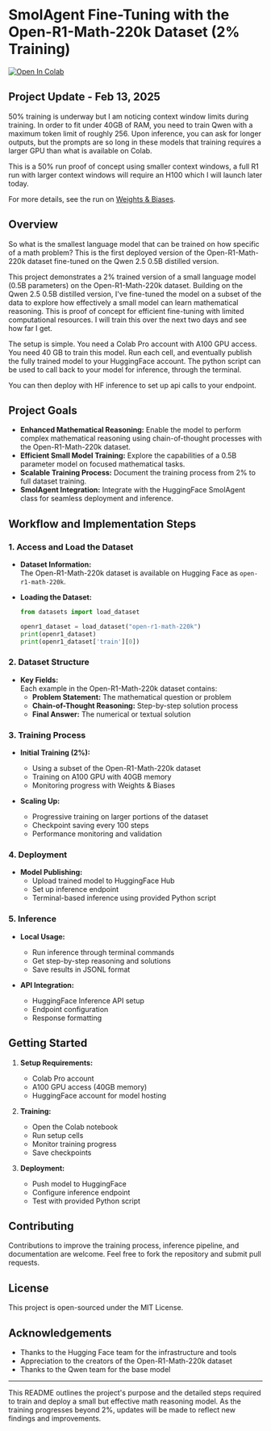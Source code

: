 # SmolAgent Fine-Tuning with the Open-R1-Math-220k Dataset (2% Training)

[![Open In Colab](https://colab.research.google.com/assets/colab-badge.svg)](https://colab.research.google.com/github/HarleyCoops/smolThinker-.5B/blob/main/Qwen2.5-.5BOpenR1.ipynb)



## Project Update - Feb 13, 2025 

50% training is underway but I am noticing context window limits during training. In order to fit under 40GB of RAM, you need to train Qwen with a maximum token limit of roughly 256. Upon inference, you can ask for longer outputs, but the prompts are so long in these models that training requires a larger GPU than what is available on Colab.

This is a 50% run proof of concept using smaller context windows, a full R1 run with larger context windows will require an H100 which I will launch later today. 

For more details, see the run on [Weights & Biases](https://wandb.ai/christian-cooper-us/qwen-OpenR1math-50.00?nw=nwuserchristiancooperus).

## Overview

So what is the smallest language model that can be trained on how specific of a math problem? This is the first deployed version of the Open-R1-Math-220k dataset fine-tuned on the Qwen 2.5 0.5B distilled version.

This project demonstrates a 2% trained version of a small language model (0.5B parameters) on the Open-R1-Math-220k dataset. Building on the Qwen 2.5 0.5B distilled version, I've fine-tuned the model on a subset of the data to explore how effectively a small model can learn mathematical reasoning. This is proof of concept for efficient fine-tuning with limited computational resources. I will train this over the next two days and see how far I get. 

The setup is simple. You need a Colab Pro account with A100 GPU access. You need 40 GB to train this model. Run each cell, and eventually publish the fully trained model to your HuggingFace account. The python script can be used to call back to your model for inference, through the terminal. 

You can then deploy with HF inference to set up api calls to your endpoint. 

## Project Goals

- **Enhanced Mathematical Reasoning:** Enable the model to perform complex mathematical reasoning using chain-of-thought processes with the Open-R1-Math-220k dataset.
- **Efficient Small Model Training:** Explore the capabilities of a 0.5B parameter model on focused mathematical tasks.
- **Scalable Training Process:** Document the training process from 2% to full dataset training.
- **SmolAgent Integration:** Integrate with the HuggingFace SmolAgent class for seamless deployment and inference.

## Workflow and Implementation Steps

### 1. Access and Load the Dataset

- **Dataset Information:**  
  The Open-R1-Math-220k dataset is available on Hugging Face as `open-r1-math-220k`.

- **Loading the Dataset:**  
  ```python
  from datasets import load_dataset

  openr1_dataset = load_dataset("open-r1-math-220k")
  print(openr1_dataset)
  print(openr1_dataset['train'][0])
  ```

### 2. Dataset Structure

- **Key Fields:**  
  Each example in the Open-R1-Math-220k dataset contains:
  - **Problem Statement:** The mathematical question or problem
  - **Chain-of-Thought Reasoning:** Step-by-step solution process
  - **Final Answer:** The numerical or textual solution

### 3. Training Process

- **Initial Training (2%):**
  - Using a subset of the Open-R1-Math-220k dataset
  - Training on A100 GPU with 40GB memory
  - Monitoring progress with Weights & Biases

- **Scaling Up:**
  - Progressive training on larger portions of the dataset
  - Checkpoint saving every 100 steps
  - Performance monitoring and validation

### 4. Deployment

- **Model Publishing:**
  - Upload trained model to HuggingFace Hub
  - Set up inference endpoint
  - Terminal-based inference using provided Python script

### 5. Inference

- **Local Usage:**
  - Run inference through terminal commands
  - Get step-by-step reasoning and solutions
  - Save results in JSONL format

- **API Integration:**
  - HuggingFace Inference API setup
  - Endpoint configuration
  - Response formatting

## Getting Started

1. **Setup Requirements:**
   - Colab Pro account
   - A100 GPU access (40GB memory)
   - HuggingFace account for model hosting

2. **Training:**
   - Open the Colab notebook
   - Run setup cells
   - Monitor training progress
   - Save checkpoints

3. **Deployment:**
   - Push model to HuggingFace
   - Configure inference endpoint
   - Test with provided Python script

## Contributing

Contributions to improve the training process, inference pipeline, and documentation are welcome. Feel free to fork the repository and submit pull requests.

## License

This project is open-sourced under the MIT License.

## Acknowledgements

- Thanks to the Hugging Face team for the infrastructure and tools
- Appreciation to the creators of the Open-R1-Math-220k dataset
- Thanks to the Qwen team for the base model

---

This README outlines the project's purpose and the detailed steps required to train and deploy a small but effective math reasoning model. As the training progresses beyond 2%, updates will be made to reflect new findings and improvements.